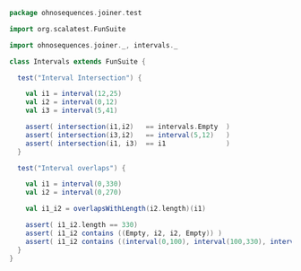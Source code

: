 
```scala
package ohnosequences.joiner.test

import org.scalatest.FunSuite

import ohnosequences.joiner._, intervals._

class Intervals extends FunSuite {

  test("Interval Intersection") {

    val i1 = interval(12,25)
    val i2 = interval(0,12)
    val i3 = interval(5,41)

    assert( intersection(i1,i2)   == intervals.Empty  )
    assert( intersection(i3,i2)   == interval(5,12)   )
    assert( intersection(i1, i3)  == i1               )
  }

  test("Interval overlaps") {

    val i1 = interval(0,330)
    val i2 = interval(0,270)

    val i1_i2 = overlapsWithLength(i2.length)(i1)

    assert( i1_i2.length == 330)
    assert( i1_i2 contains ((Empty, i2, i2, Empty)) )
    assert( i1_i2 contains ((interval(0,100), interval(100,330), interval(0, 330 - 100), interval(330 - 100, 270))) )
  }
}

```




[test/scala/BestOverlap.scala]: BestOverlap.scala.md
[test/scala/Intervals.scala]: Intervals.scala.md
[test/scala/Joiner.scala]: Joiner.scala.md
[main/scala/DNADistributions.scala]: ../../main/scala/DNADistributions.scala.md
[main/scala/package.scala]: ../../main/scala/package.scala.md
[main/scala/intervals.scala]: ../../main/scala/intervals.scala.md
[main/scala/io.scala]: ../../main/scala/io.scala.md
[main/scala/bestOverlap.scala]: ../../main/scala/bestOverlap.scala.md